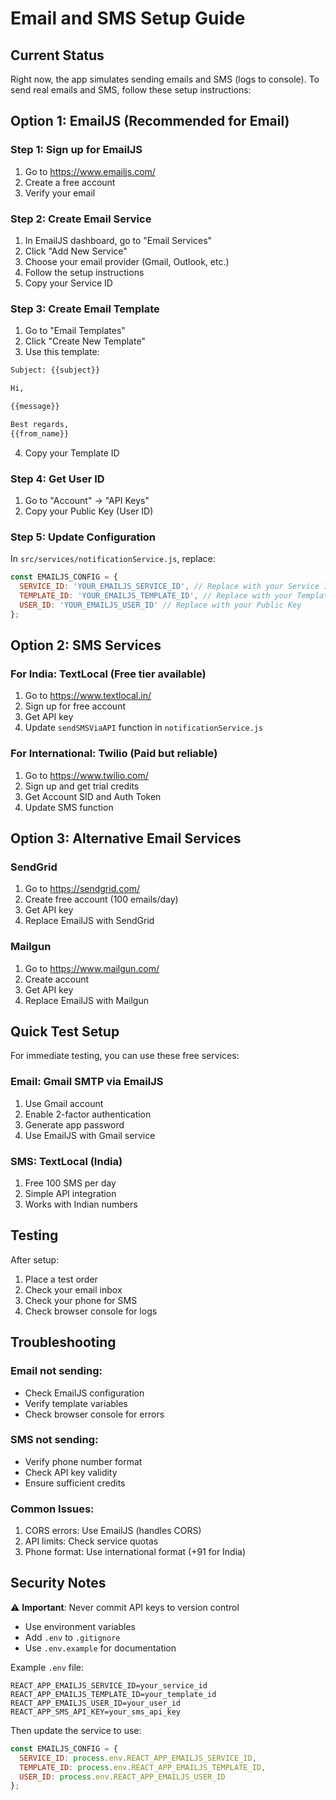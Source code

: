# Email and SMS Setup Guide

## Current Status
Right now, the app simulates sending emails and SMS (logs to console). To send real emails and SMS, follow these setup instructions:

## Option 1: EmailJS (Recommended for Email)

### Step 1: Sign up for EmailJS
1. Go to https://www.emailjs.com/
2. Create a free account
3. Verify your email

### Step 2: Create Email Service
1. In EmailJS dashboard, go to "Email Services"
2. Click "Add New Service"
3. Choose your email provider (Gmail, Outlook, etc.)
4. Follow the setup instructions
5. Copy your Service ID

### Step 3: Create Email Template
1. Go to "Email Templates"
2. Click "Create New Template"
3. Use this template:

```html
Subject: {{subject}}

Hi,

{{message}}

Best regards,
{{from_name}}
```

4. Copy your Template ID

### Step 4: Get User ID
1. Go to "Account" → "API Keys"
2. Copy your Public Key (User ID)

### Step 5: Update Configuration
In `src/services/notificationService.js`, replace:
```javascript
const EMAILJS_CONFIG = {
  SERVICE_ID: 'YOUR_EMAILJS_SERVICE_ID', // Replace with your Service ID
  TEMPLATE_ID: 'YOUR_EMAILJS_TEMPLATE_ID', // Replace with your Template ID
  USER_ID: 'YOUR_EMAILJS_USER_ID' // Replace with your Public Key
};
```

## Option 2: SMS Services

### For India: TextLocal (Free tier available)
1. Go to https://www.textlocal.in/
2. Sign up for free account
3. Get API key
4. Update `sendSMSViaAPI` function in `notificationService.js`

### For International: Twilio (Paid but reliable)
1. Go to https://www.twilio.com/
2. Sign up and get trial credits
3. Get Account SID and Auth Token
4. Update SMS function

## Option 3: Alternative Email Services

### SendGrid
1. Go to https://sendgrid.com/
2. Create free account (100 emails/day)
3. Get API key
4. Replace EmailJS with SendGrid

### Mailgun
1. Go to https://www.mailgun.com/
2. Create account
3. Get API key
4. Replace EmailJS with Mailgun

## Quick Test Setup

For immediate testing, you can use these free services:

### Email: Gmail SMTP via EmailJS
1. Use Gmail account
2. Enable 2-factor authentication
3. Generate app password
4. Use EmailJS with Gmail service

### SMS: TextLocal (India)
1. Free 100 SMS per day
2. Simple API integration
3. Works with Indian numbers

## Testing

After setup:
1. Place a test order
2. Check your email inbox
3. Check your phone for SMS
4. Check browser console for logs

## Troubleshooting

### Email not sending:
- Check EmailJS configuration
- Verify template variables
- Check browser console for errors

### SMS not sending:
- Verify phone number format
- Check API key validity
- Ensure sufficient credits

### Common Issues:
1. CORS errors: Use EmailJS (handles CORS)
2. API limits: Check service quotas
3. Phone format: Use international format (+91 for India)

## Security Notes

⚠️ **Important**: Never commit API keys to version control
- Use environment variables
- Add `.env` to `.gitignore`
- Use `.env.example` for documentation

Example `.env` file:
```
REACT_APP_EMAILJS_SERVICE_ID=your_service_id
REACT_APP_EMAILJS_TEMPLATE_ID=your_template_id
REACT_APP_EMAILJS_USER_ID=your_user_id
REACT_APP_SMS_API_KEY=your_sms_api_key
```

Then update the service to use:
```javascript
const EMAILJS_CONFIG = {
  SERVICE_ID: process.env.REACT_APP_EMAILJS_SERVICE_ID,
  TEMPLATE_ID: process.env.REACT_APP_EMAILJS_TEMPLATE_ID,
  USER_ID: process.env.REACT_APP_EMAILJS_USER_ID
};
``` 